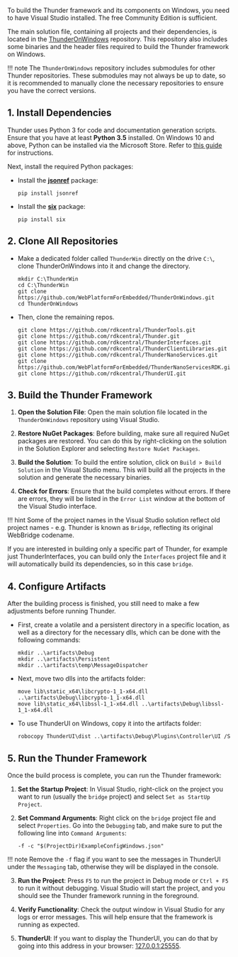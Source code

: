 To build the Thunder framework and its components on Windows, you need to have Visual Studio installed. The free Community Edition is sufficient.

The main solution file, containing all projects and their dependencies, is located in the [ThunderOnWindows](https://github.com/WebPlatformForEmbedded/ThunderOnWindows) repository. This repository also includes some binaries and the header files required to build the Thunder framework on Windows.

!!! note
	The `ThunderOnWindows` repository includes submodules for other Thunder repositories. These submodules may not always be up to date, so it is recommended to manually clone the necessary repositories to ensure you have the correct versions.

## 1. Install Dependencies
Thunder uses Python 3 for code and documentation generation scripts. Ensure that you have at least **Python 3.5** installed. On Windows 10 and above, Python can be installed via the Microsoft Store. Refer to [this guide](https://learn.microsoft.com/en-us/windows/python/beginners) for instructions.

Next, install the required Python packages:

- Install the [**jsonref**](https://pypi.org/project/jsonref/) package:
	```
	pip install jsonref
	```

- Install the [**six**](https://pypi.org/project/six/) package:
	```
	pip install six
	```

## 2. Clone All Repositories

- Make a dedicated folder called `ThunderWin` directly on the drive `C:\`, clone ThunderOnWindows into it and change the directory.
	```
	mkdir C:\ThunderWin
	cd C:\ThunderWin
	git clone https://github.com/WebPlatformForEmbedded/ThunderOnWindows.git
	cd ThunderOnWindows
	```

- Then, clone the remaining repos.
	```
	git clone https://github.com/rdkcentral/ThunderTools.git
	git clone https://github.com/rdkcentral/Thunder.git
	git clone https://github.com/rdkcentral/ThunderInterfaces.git
	git clone https://github.com/rdkcentral/ThunderClientLibraries.git
	git clone https://github.com/rdkcentral/ThunderNanoServices.git
	git clone https://github.com/WebPlatformForEmbedded/ThunderNanoServicesRDK.git
	git clone https://github.com/rdkcentral/ThunderUI.git
	```

## 3. Build the Thunder Framework

1. **Open the Solution File**: Open the main solution file located in the `ThunderOnWindows` repository using Visual Studio.

2. **Restore NuGet Packages**: Before building, make sure all required NuGet packages are restored. You can do this by right-clicking on the solution in the Solution Explorer and selecting `Restore NuGet Packages`.

3. **Build the Solution**: To build the entire solution, click on `Build > Build Solution` in the Visual Studio menu. This will build all the projects in the solution and generate the necessary binaries.

4. **Check for Errors**: Ensure that the build completes without errors. If there are errors, they will be listed in the `Error List` window at the bottom of the Visual Studio interface.

!!! hint
	Some of the project names in the Visual Studio solution reflect old project names - e.g. Thunder is known as `Bridge`, reflecting its original WebBridge codename.

If you are interested in building only a specific part of Thunder, for example just ThunderInterfaces, you can build only the `Interfaces` project file and it will automatically build its dependencies, so in this case `bridge`.

## 4. Configure Artifacts

After the building process is finished, you still need to make a few adjustments before running Thunder.

- First, create a volatile and a persistent directory in a specific location, as well as a directory for the necessary dlls, which can be done with the following commands:
	```
	mkdir ..\artifacts\Debug
	mkdir ..\artifacts\Persistent
	mkdir ..\artifacts\temp\MessageDispatcher
	```

- Next, move two dlls into the artifacts folder:
	```
	move lib\static_x64\libcrypto-1_1-x64.dll ..\artifacts\Debug\libcrypto-1_1-x64.dll
	move lib\static_x64\libssl-1_1-x64.dll ..\artifacts\Debug\libssl-1_1-x64.dll
	```

- To use ThunderUI on Windows, copy it into the artifacts folder:
	```
	robocopy ThunderUI\dist ..\artifacts\Debug\Plugins\Controller\UI /S
	```

## 5. Run the Thunder Framework

Once the build process is complete, you can run the Thunder framework:

1. **Set the Startup Project**: In Visual Studio, right-click on the project you want to run (usually the `bridge` project) and select `Set as StartUp Project`.

2. **Set Command Arguments**: Right click on the `bridge` project file and select `Properties`. Go into the `Debugging` tab, and make sure to put the following line into `Command Arguments`:
	```
	-f -c "$(ProjectDir)ExampleConfigWindows.json"
	```

!!! note
	Remove the ```-f``` flag if you want to see the messages in ThunderUI under the ```Messaging``` tab, otherwise they will be displayed in the console.

3. **Run the Project**: Press `F5` to run the project in Debug mode or `Ctrl + F5` to run it without debugging. Visual Studio will start the project, and you should see the Thunder framework running in the foreground.

4. **Verify Functionality**: Check the output window in Visual Studio for any logs or error messages. This will help ensure that the framework is running as expected.

5. **ThunderUI**: If you want to display the ThunderUI, you can do that by going into this address in your browser: [127.0.0.1:25555](http://127.0.0.1:25555/Service/Controller/UI).
